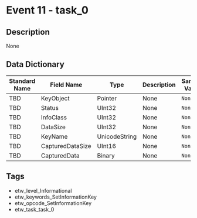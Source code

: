# Event 11 - task_0

## Description
None

## Data Dictionary
|Standard Name|Field Name|Type|Description|Sample Value|
|---|---|---|---|---|
|TBD|KeyObject|Pointer|None|`None`|
|TBD|Status|UInt32|None|`None`|
|TBD|InfoClass|UInt32|None|`None`|
|TBD|DataSize|UInt32|None|`None`|
|TBD|KeyName|UnicodeString|None|`None`|
|TBD|CapturedDataSize|UInt16|None|`None`|
|TBD|CapturedData|Binary|None|`None`|

## Tags
* etw_level_Informational
* etw_keywords_SetInformationKey
* etw_opcode_SetInformationKey
* etw_task_task_0